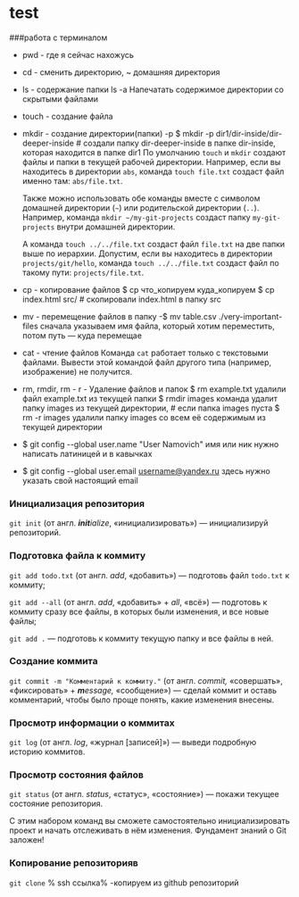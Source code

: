 # test
###работа с терминалом 
- pwd - где я сейчас нахожусь
- cd - сменить директорию, ~ домашняя директория
- ls - содержание папки
	ls -a Напечатать содержимое директории со скрытыми файлами
- touch - создание файла
- mkdir - создание директории(папки)
	-p 
	$ mkdir -p dir1/dir-inside/dir-deeper-inside # создали папку dir-deeper-inside в папке dir-inside, которая находится в папке dir1
	По умолчанию `touch` и `mkdir` создают файлы и папки в текущей рабочей директории. Например, если вы находитесь в директории `abs`, команда `touch file.txt` создаст файл именно там: `abs/file.txt`.
	
	Также можно использовать обе команды вместе с символом домашней директории (`~`) или родительской директории (`..`). Например, команда `mkdir ~/my-git-projects` создаст папку `my-git-projects` внутри домашней директории.
	
	А команда `touch ../../file.txt` создаст файл `file.txt` на две папки выше по иерархии. Допустим, если вы находитесь в директории `projects/git/hello`, команда `touch ../../file.txt` создаст файл по такому пути: `projects/file.txt`.

-  cp - копирование файлов
	 $ cp что_копируем куда_копируем 
	 $ cp index.html src/ # скопировали index.html в папку src

- mv - перемещение файлов в папку 
	-$ mv table.csv ./very-important-files 
	 сначала указываем имя файла, который хотим переместить, потом путь — куда перемещае

-  cat - чтение файлов
	Команда `cat` работает только с текстовыми файлами. Вывести этой командой файл другого типа (например, изображение) не получится.

- rm, rmdir, rm - r -  Удаление файлов и папок
	$ rm example.txt 
		удалили файл example.txt из текущей папки
	$ rmdir images 
	 команда удалит папку images из текущей директории, # если папка images пуста
	$ rm -r images 
		удалили папку images со всем её содержимым из текущей директории

- $ git config --global user.name "User Namovich" 
	имя или ник нужно написать латиницей и в кавычках 
- $ git config --global user.email username@yandex.ru 
	здесь нужно указать свой настоящий email

### Инициализация репозитория

`git init` (от англ. _**init**ialize_, «инициализировать») — инициализируй репозиторий.

### Подготовка файла к коммиту

`git add todo.txt` (от англ. _add_, «добавить») — подготовь файл `todo.txt` к коммиту;

`git add --all` (от англ. _add_, «добавить» + _all_, «всё») — подготовь к коммиту сразу все файлы, в которых были изменения, и все новые файлы;

`git add .` — подготовь к коммиту текущую папку и все файлы в ней.

### Создание коммита

`git commit -m "Комментарий к коммиту."` (от англ. _commit,_ «совершать», «фиксировать» + _**m**essage,_ «сообщение») — сделай коммит и оставь комментарий, чтобы было проще понять, какие изменения внесены.

### Просмотр информации о коммитах

`git log` (от англ. _log_, «журнал [записей]») — выведи подробную историю коммитов.

### Просмотр состояния файлов

`git status` (от англ. _status_, «статус», «состояние») — покажи текущее состояние репозитория.

С этим набором команд вы сможете самостоятельно инициализировать проект и начать отслеживать в нём изменения. Фундамент знаний о Git заложен!

### Копирование репозиторияв
`git clone` % ssh ссылка% -копируем из github репозиторий